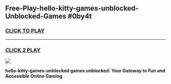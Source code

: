 
## Free-Play-hello-kitty-games-unblocked-Unblocked-Games #0by4t
<h3>
<a href="https://news.freeplayer.one?title=hello-kitty-games-unblocked&ref=8M">CLICK TO PLAY</a></h3>
<hr>

<h3>
<a href="https://news.freeplayer.one?title=hello-kitty-games-unblocked&ref=8M">CLICK 2 PLAY</a>
  
</h3>

<a href="https://news.freeplayer.one?title=hello-kitty-games-unblocked&ref=8M"><img src="https://clearcache.store/games.png"></a>


**hello-kitty-games-unblocked games unblocked: Your Gateway to Fun and Accessible Online Gaming**
